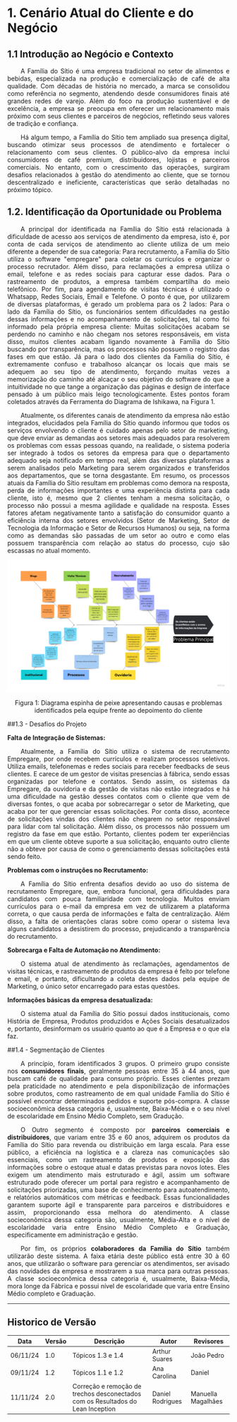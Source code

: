 # 1. Cenário Atual do Cliente e do Negócio

## 1.1 Introdução ao Negócio e Contexto

<div style="text-align: justify;">
    <p style="text-indent: 30px;">
        A Família do Sítio é uma empresa tradicional no setor de alimentos e bebidas, especializada na produção e comercialização de café de alta qualidade. Com décadas de história no mercado, a marca se consolidou como referência no segmento, atendendo desde consumidores finais até grandes redes de varejo. Além do foco na produção sustentável e de excelência, a empresa se preocupa em oferecer um relacionamento mais próximo com seus clientes e parceiros de negócios, refletindo seus valores de tradição e confiança.
    </p>
</div>

<div style="text-align: justify;">
    <p style="text-indent: 30px;">
        Há algum tempo, a Família do Sítio tem ampliado sua presença digital, buscando otimizar seus processos de atendimento e fortalecer o relacionamento com seus clientes. O público-alvo da empresa inclui consumidores de café premium, distribuidores, lojistas e parceiros comerciais. No entanto, com o crescimento das operações, surgiram desafios relacionados à gestão do atendimento ao cliente, que se tornou descentralizado e ineficiente, características que serão detalhadas no próximo tópico.
    </p>
</div>

## 1.2. Identificação da Oportunidade ou Problema

<div style="text-align: justify;">
    <p style="text-indent: 30px;">
        A principal dor identificada na Família do Sítio está relacionada à dificuldade de acesso aos serviços de atendimento da empresa, isto é, por conta de cada serviços de atendimento ao cliente utiliza de um meio diferente a depender de sua categoria: Para recrutamento, a Família do Sítio utiliza o software "empregare" para coletar os currículos e organizar o processo recrutador. Além disso, para reclamações a empresa utiliza o email, telefone e as redes sociais para capturar esse dados. Para o rastreamento de produtos, a empresa também compartilha do meio telefônico. Por fim, para agendamento de visitas técnicas é utilizado o Whatsapp, Redes Sociais, Email e Telefone. O ponto é que, por utilizarem de diversas plataformas, é gerado um problema para os 2 lados: Para o lado da Família do Sítio, os funcionários sentem dificuldades na gestão dessas informações e no acompanhamento de solicitações, tal como foi informado pela própria empresa cliente: Muitas solicitações acabam se perdendo no caminho e não chegam nos setores responsáveis, em vista disso, muitos clientes acabam ligando novamente à Família do Sítio buscando por transparência, mas os processos não possuem o registro das fases em que estão. Já para o lado dos clientes da Família do Sítio, é extremamente confuso e trabalhoso alcançar os locais que mais se adequem ao seu tipo de atendimento, forçando muitas vezes a memorização do caminho até alcaçar o seu objetivo do software do que a intuitividade no que tange a organização das páginas e design de interface pensado à um público mais leigo tecnologicamente. Estes pontos foram coletados através da Ferramenta do Diagrama de Ishikawa, na Figura 1.
</div>

<div style="text-align: justify;">
    <p style="text-indent: 30px;">
        Atualmente, os diferentes canais de atendimento da empresa não estão integrados, elucidados pela Família do Sítio quando informou que todos os serviços envolvendo o cliente é cuidado apenas pelo setor de marketing, que deve enviar as demandas aos setores mais adequados para resolverem os problemas com essas pessoas quando, na realidade, o sistema poderia ser integrado à todos os setores da empresa para que o departamento adequado seja notificado em tempo real, além das diversas plataformas a serem analisados pelo Marketing para serem organizados e transferidos aos departamentos, que se torna desgastante. Em resumo, os processos atuais da Família do Sítio resultam em problemas como demora na resposta, perda de informações importantes e uma experiência distinta para cada cliente, isto é, mesmo que 2 clientes tenham a mesma solicitação, o processo não possui a mesma agilidade e qualidade na resposta. Esses fatores afetam negativamente tanto a satisfação do consumidor quanto a eficiência interna dos setores envolvidos (Setor de Marketing, Setor de Tecnologia da Informação e Setor de Recursos Humanos) ou seja, na forma como as demandas são passadas de um setor ao outro e como elas possuem transparência com relação ao status do processo, cujo são escassas no atual momento.
    </p>
    
</div>
   
 ![DiagramaIshikawa](../../assets/DiagramaIshikawa.png)

<div align="center"> 
<p>Figura 1: Diagrama espinha de peixe apresentando causas e problemas identificados pela
equipe frente ao depoimento do cliente</p>
</div>

##1.3 - Desafios do Projeto

 **Falta de Integração de Sistemas:**
<div style="text-align: justify;">
    <p style="text-indent: 30px;">
        Atualmente, a Família do Sítio utiliza o sistema de recrutamento Empregare, por onde recebem currículos e realizam processos seletivos. Utiliza emails, telefonemas e redes sociais para receber feedbacks de seus clientes. E carece de um gestor de visitas presencias à fábrica, sendo essas organizadas por telefone e contatos. Sendo assim, os sistemas da Empregare, da ouvidoria e da gestão de visitas não estão integrados e há uma dificuldade na gestão desses contatos com o cliente que vem de diversas fontes, o que acaba por sobrecarregar o setor de Marketing, que acaba por ter que gerenciar essas solicitações. Por conta disso, acontece de solicitações vindas dos clientes não chegarem no setor responsável para lidar com tal solicitação. Além disso, os processos não possuem um registro da fase em que estão. Portanto, clientes podem ter experiências em que um cliente obteve suporte a sua solicitação, enquanto outro cliente não a obteve por causa de como o gerenciamento dessas solicitações está sendo feito.
    </p>
</div>

**Problemas com o instruções no Recrutamento:**
<div style="text-align: justify;">
    <p style="text-indent: 30px;">
       A Família do Sítio enfrenta desafios devido ao uso do sistema de recrutamento Empregare, que, embora funcional, gera dificuldades para candidatos com pouca familiaridade com tecnologia. Muitos enviam currículos para o e-mail da empresa em vez de utilizarem a plataforma correta, o que causa perda de informações e falta de centralização. Além disso, a falta de orientações claras sobre como operar o sistema leva alguns candidatos a desistirem do processo, prejudicando a transparência do recrutamento.
    </p>
</div>


**Sobrecarga e Falta de Automação no Atendimento:**
<div style="text-align: justify;">
    <p style="text-indent: 30px;">
        O sistema atual de atendimento às reclamações, agendamentos de visitas técnicas, e rastreamento de produtos da empresa é feito por telefone e email, e portanto, dificultando a coleta destes dados pela equipe de Marketing, o único setor encarregado para estas questões.
    </p>
</div>

**Informações básicas da empresa desatualizada:**
<div style="text-align: justify;">
    <p style="text-indent: 30px;">
        O sistema atual da Família do Sítio possui dados institucionais, como História de Empresa, Produtos produzidos e Ações Sociais desatualizados e, portanto, desinformam os usuário quanto ao que é a Empresa e o que ela faz. 
    </p>
</div>

##1.4 - Segmentação de Clientes
<div style="text-align: justify;">
    <p style="text-indent: 30px;">
        A princípio, foram identificados 3 grupos. O primeiro grupo consiste nos <b>consumidores finais</b>, geralmente pessoas entre 35 à 44 anos, que buscam café de qualidade para consumo próprio. Esses clientes prezam pela praticidade no atendimento e pela disponibilização de informações sobre produtos, como rastreamento de em qual unidade Família do Sítio é possível encontrar determinados pedidos e suporte pós-compra. A classe socioeconômica dessa categoria é, usualmente, Baixa-Média e o seu nível de escolaridade em Ensino Médio Completo, sem Gradução.
    </p>
    <p style="text-indent: 30px;">
        O Outro segmento é composto por <b>parceiros comerciais e distribuidores</b>, que variam entre 35 e 60 anos, adquirem os produtos da Família do Sítio para revenda ou distribuição em larga escala. Para esse público, a eficiência na logística e a clareza nas comunicações são essenciais, como um rastreamento de produtos e exposição das informações sobre o estoque atual e datas previstas para novos lotes. Eles exigem um atendimento mais estruturado e ágil, assim um software estruturado pode oferecer um portal para registro e acompanhamento de solicitações priorizadas, uma base de conhecimento para autoatendimento, e relatórios automáticos com métricas e feedback. Essas funcionalidades garantem suporte ágil e transparente para parceiros e distribuidores e assim, proporcionando essa melhora do atendimento. A classe socieconômica dessa categoria são, usualmente, Média-Alta e o nível de escolaridade varia entre Ensino Médio Completo e Graduação, especificamente em administração e gestão.
    </p>
    <p style="text-indent: 30px;">
        Por fim, os próprios <b>colaboradores da Família do Sítio</b> também utilizarão deste sistema. A faixa etária deste público está entre 30 à 60 anos, que utilizarão o software para gerenciar os atendimentos, ser avisado das novidades da empresa e mostrarem a sua marca para outras pessoas. A classe socioeconômica dessa categoria é, usualmente, Baixa-Média, mora longe da Fábrica e possui nível de escolaridade que varia entre Ensino Médio completo e Graduação.
    </p>


</div>

---
## Historico de Versão
Data     | Versão | Descrição | Autor | Revisores 
-------- | ------ | --------- | ----- | ---------
06/11/24 | 1.0 | Tópicos 1.3 e 1.4 | Arthur Suares | João Pedro
09/11/24 | 1.2 | Tópicos 1.1 e 1.2 | Ana Carolina | Daniel
11/11/24 | 2.0 | Correção e remoção de trechos desconectados com os Resultados do Lean Inception | Daniel Rodrigues | Manuella Magalhães
